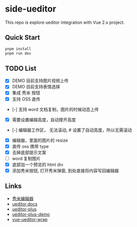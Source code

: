 # side-ueditor

This repo is explore ueditor integration with Vue 2.x project.

## Quick Start

```bash
pnpm install
pnpm run dev
```

## TODO List

- [x] DEMO 目前支持图片视频上传
- [x] DEMO 目前支持表情选择
- [x] 集成 秀米 按钮
- [x] 支持 OSS 直传
- [-] 支持 word 文档复制，图片的时候动态上传

- [x] 需要设置编辑高度，自动撑开高度
- [-] 编辑器工作区， 无法滚动, # 设置了自动高度，所以无需滚动
- [x] 编辑器，里面的图片的 resize
- [x] 直传 oss 携带 type
- [x] 去掉底部提示文案
- [ ] word 复制图片
- [x] 底部加一个预览的 html div
- [x] 添加秀米按钮, 打开秀米弹窗, 到处直接将内容写回编辑器

## Links

- [秀米编辑器](https://ent.xiumi.us/ue)
- [ueditor docs](https://fex-team.github.io/ueditor)
- [ueditor-plus](https://github.com/modstart-lib/ueditor-plus)
- [ueditor-plus-demo](https://github.com/LeonDev1024/xx-web)
- [vue-ueditor-wrap](https://github.com/HaoChuan9421/vue-ueditor-wrap/tree/2.x)
